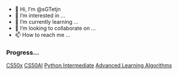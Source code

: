 - 👋 Hi, I’m @sGTetjn
- 👀 I’m interested in ...
- 🌱 I’m currently learning ...
- 💞️ I’m looking to collaborate on ...
- 📫 How to reach me ...

### Progress...
[CS50x](https://drive.google.com/file/d/1S9l5lMk2Wky3fzGn-bYYVLbaen8U-Dfz/view?usp=sharing)
[CS50AI](https://drive.google.com/file/d/191cgWzZ14In98ZfB6Uvbtw7F_HLny1L2/view?usp=sharing)
[Python Intermediate](https://youtu.be/HGOBQPFzWKo)
[Advanced Learning Algorithms](https://coursera.org/share/746447a808c294ec7ed594b38051a020)
